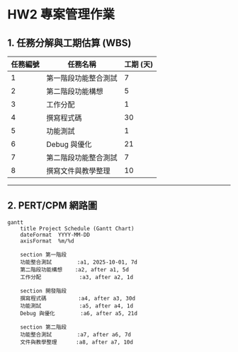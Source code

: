 # HW2 專案管理作業

## 1. 任務分解與工期估算 (WBS)

| 任務編號 | 任務名稱           | 工期 (天) |
|----------|--------------------|-----------|
| 1        | 第一階段功能整合測試 | 7         |
| 2        | 第二階段功能構想     | 5         |
| 3        | 工作分配             | 1         |
| 4        | 撰寫程式碼           | 30        |
| 5        | 功能測試             | 1         |
| 6        | Debug 與優化         | 21        |
| 7        | 第二階段功能整合測試 | 7         |
| 8        | 撰寫文件與教學整理   | 10        |

---

## 2. PERT/CPM 網路圖

```mermaid
gantt
    title Project Schedule (Gantt Chart)
    dateFormat  YYYY-MM-DD
    axisFormat  %m/%d

    section 第一階段
    功能整合測試        :a1, 2025-10-01, 7d
    第二階段功能構想    :a2, after a1, 5d
    工作分配            :a3, after a2, 1d

    section 開發階段
    撰寫程式碼          :a4, after a3, 30d
    功能測試            :a5, after a4, 1d
    Debug 與優化        :a6, after a5, 21d

    section 第二階段
    功能整合測試        :a7, after a6, 7d
    文件與教學整理      :a8, after a7, 10d
